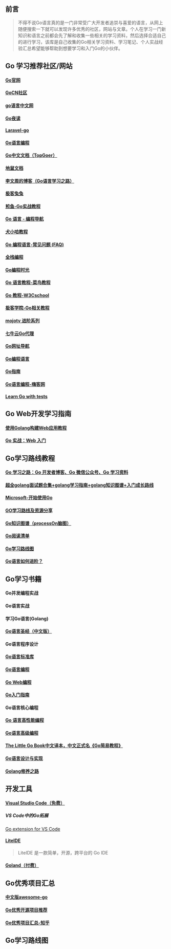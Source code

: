 

## 前言
> 不得不说Go语言真的是一门非常受广大开发者追崇与喜爱的语言，从网上随便搜索一下就可以发现许多优秀的社区，网站与文章。个人在学习一门新知识和语言之前都会先了解和收集一些相关的学习资料，然后选择合适自己的进行学习，该库是自己收集的Go相关学习资料、学习笔记、个人实战经验汇总希望能够帮助到想要学习和入门Go的小伙伴。

## Go 学习推荐社区/网站
#### [Go官网](https://golang.google.cn/)
#### [GoCN社区](https://gocn.vip/)
#### [go语言中文网](https://studygolang.com/)
#### [Go夜读](https://talkgo.org/)
#### [Laravel-go](https://learnku.com/go)
#### [Go语言编程](https://gobea.cn/)
#### [Go中文文档（TopGoer）](http://www.topgoer.com/)
#### [地鼠文档](http://topgoer.cn/)
#### [李文周的博客（Go语言学习之路）](https://www.liwenzhou.com/posts/Go/go_menu/)
#### [极客兔兔](https://geektutu.com/)
#### [煎鱼-Go实战教程](https://eddycjy.com/)
#### [Go 语言 - 编程导航](https://www.code-nav.cn/resources/golang)
#### [犬小哈教程](https://www.quanxiaoha.com/)
#### [Go 编程语言-常见问题 (FAQ)](https://golang.org/doc/faq)
#### [全栈编程](https://www.luboke.com/)
#### [Go编程时光](https://golang.iswbm.com/index.html)
#### [Go 语言教程-菜鸟教程](https://www.runoob.com/go/go-tutorial.html)
#### [Go 教程-W3Cschool](https://www.w3cschool.cn/go/)
#### [极客学院-Go相关教程](https://wiki.jikexueyuan.com/list/go/)
#### [mojotv 进阶系列](https://mojotv.cn/404#Golang)
#### [七牛云Go代理](https://goproxy.cn/?fr=topgoer)
#### [Go网址导航](https://hao.studygolang.com/)
#### [Go编程语言](https://go-zh.org/doc/)
#### [Go指南](https://tour.go-zh.org/list)
#### [Go语言编程-嗨客网](https://haicoder.net/golang/golang-tutorial.html)
#### [Learn Go with tests](https://studygolang.gitbook.io/learn-go-with-tests/)


## Go Web开发学习指南
#### [使用Golang构建Web应用教程](https://github.com/astaxie/build-web-application-with-golang/blob/master/zh/preface.md)
#### [Go 实战：Web 入门](https://learnku.com/courses/go-basic/1.15) 


## Go学习路线教程
#### [Go 学习之路：Go 开发者博客、Go 微信公众号、Go 学习资料](https://github.com/talkgo/read)
#### [超全golang面试题合集+golang学习指南+golang知识图谱+入门成长路线](https://github.com/xiaobaiTech/golangFamily)
#### [Microsoft-开始使用Go](https://docs.microsoft.com/zh-cn/learn/paths/go-first-steps/)
#### [GO学习路线及资源分享](https://learnku.com/articles/55726)
#### [Go知识图谱（processOn脑图）](https://www.processon.com/view/link/5a9ba4c8e4b0a9d22eb3bdf0#map)
#### [Go阅读清单](https://github.com/qichengzx/gopher-reading-list-zh_CN)
#### [Go学习路线图](http://www.topgoer.com/开源/go学习线路图.html#路线图)
#### [Go语言如何进阶？](https://www.zhihu.com/question/399923003/answer/2262100997)


## Go学习书籍
#### Go并发编程实战 
#### Go语言实战 
#### 学习Go语言(Golang) 
#### [Go语言圣经（中文版）](https://books.studygolang.com/gopl-zh/) 
#### Go语言程序设计 
#### [Go语言标准库](https://books.studygolang.com/The-Golang-Standard-Library-by-Example/)
#### [Go语言编程](https://www.bookstack.cn/read/the-way-to-go_ZH_CN/eBook-directory.md)
#### [Go Web编程 ](https://gobea.cn/ebook/detail/ZyrG3Rr8.html)
#### [Go入门指南](https://www.bookstack.cn/books/the-way-to-go_ZH_CN)
#### Go语言核心编程
#### [Go 语言高性能编程](https://geektutu.com/post/high-performance-go.html)
#### [Go语言高级编程](https://chai2010.gitbooks.io/advanced-go-programming-book/content/)
#### [The Little Go Book中文译本，中文正式名《Go简易教程》](https://github.com/songleo/the-little-go-book_ZH_CN)
#### [Go语言设计与实现](https://draveness.me/golang/)
#### [Golang修养之路](https://www.kancloud.cn/aceld/golang)


## 开发工具
#### [Visual Studio Code（免费）](https://code.visualstudio.com/Download)
##### VS Code中的Go拓展
[Go extension for VS Code](https://github.com/GolangFamily/vscode-go)

#### [LiteIDE](http://liteide.org/cn/)
> LiteIDE 是一款简单，开源，跨平台的 Go IDE

#### [Goland（付费）](https://www.jetbrains.com/go/download/#section=windows)


## Go优秀项目汇总
#### [中文版awesome-go](https://github.com/GolangFamily/golang-open-source-projects)
#### [Go优秀开源项目推荐](https://www.cnblogs.com/Can-daydayup/p/15178348.html)
#### [Go优秀项目汇总-知乎](https://www.zhihu.com/question/48821269/answer/2049760553)

## Go学习路线图
#### 

####


